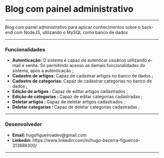 <h1>Blog com painel administrativo</h1>
<hr>

<p>Blog com painel administrativo para aplicar conhecimentos sobre o back-end com NodeJS, utilizando o MySQL como banco de dados</p>
<hr>

<h3>Funcionalidades</h3>
<ul>
    <li><strong>Autenticação: </strong> O sistema é capaz de autenticar usuários utilizando e-mail e senha. Só permitindo acesso as demais funcionalidades do sistema, após a autenticação ;</li>
    <li><strong>Cadastro de artigos: </strong>Capaz de cadastrar artigos no banco de dados ; </li>
    <li><strong>Cadastro de categorias: </strong>Capaz de cadastrar categorias no banco de dados ; </li>
    <li><strong>Edição de artigos : </strong>Capaz de editar artigos cadastrados ; </li>
    <li><strong>Edição de categorias : </strong>Capaz de editar categorias cadastradas ; </li>
    <li><strong>Deletar artigos : </strong>Capaz de deletar artigos cadastrados ; </li>
    <li><strong>Deletar categorias : </strong>Capaz de deletar categorias cadastradas ; </li>
</ul>
<hr>

<h3>Desenvolvedor</h3>
<ul>
    <li><strong>Email: </strong>hugofigueiroadev@gmail.com</li>
    <li><strong>Linkedin: </strong>https://www.linkedin.com/in/hugo-bezerra-figueiroa-313889300/</li>
</ul>
<hr>
